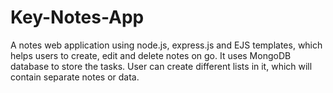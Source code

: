 # Key-Notes-App
 A notes web application using node.js, express.js and EJS templates, which helps users to create, edit and delete notes on go. It uses MongoDB database to store the tasks. User can create different lists in it, which will contain separate notes or data. 
